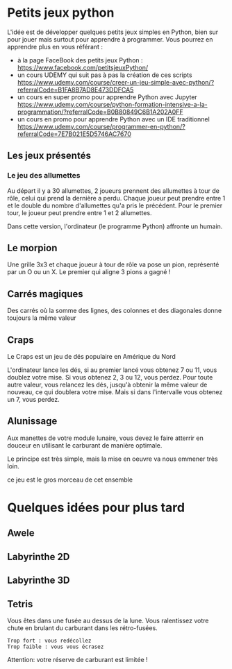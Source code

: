 # Petits jeux python

L'idée est de développer quelques petits jeux simples en Python, bien sur pour jouer mais surtout pour apprendre à programmer.
Vous pourrez en apprendre plus en vous référant : 
 * à la page FaceBook des petits jeux Python : https://www.facebook.com/petitsjeuxPython/
 * un cours UDEMY qui suit pas à pas la création de ces scripts https://www.udemy.com/course/creer-un-jeu-simple-avec-python/?referralCode=B1FA8B7AD8E473DDFCA5
 * un cours en super promo pour apprendre Python avec Jupyter https://www.udemy.com/course/python-formation-intensive-a-la-programmation/?referralCode=B0B80849C6B1A202A0FF
 * un cours en promo pour apprendre Python avec un IDE traditionnel https://www.udemy.com/course/programmer-en-python/?referralCode=7E7B021E5D5746AC7670

## Les jeux présentés

### Le jeu des allumettes
Au départ il y a 30 allumettes, 2 joueurs prennent des  allumettes à tour de rôle, celui qui prend la dernière a perdu.
Chaque joueur peut prendre entre 1 et le double du nombre d'allumettes qu'a pris le précédent.
Pour le premier tour, le joueur peut prendre entre 1 et 2 allumettes.

Dans cette version, l'ordinateur (le programme Python) affronte un humain.

## Le morpion
Une grille 3x3 et chaque joueur à tour de rôle va pose un pion,
représenté par un O ou un X.
Le premier qui aligne 3 pions a gagné !

## Carrés magiques
Des carrés où la somme des lignes, des colonnes et des diagonales donne toujours la même valeur

## Craps
Le Craps est un jeu de dés populaire en Amérique du Nord

L'ordinateur lance les dés, si au premier lancé vous obtenez 7 ou 11, vous doublez votre mise. Si vous obtenez 2, 3 ou 12, vous perdez.
Pour toute autre valeur, vous relancez les dés, jusqu'à obtenir la même valeur de nouveau, ce qui doublera votre mise.
Mais si dans l'intervalle vous obtenez un 7, vous perdez.

## Alunissage
Aux manettes de votre module lunaire, vous devez le faire atterrir en douceur en utilisant le carburant de manière optimale.

Le principe est très simple, mais la mise en oeuvre va nous emmener très loin.

ce jeu est le gros morceau de cet ensemble

# Quelques idées pour plus tard

## Awele

## Labyrinthe 2D

## Labyrinthe 3D

## Tetris
Vous êtes dans une fusée au dessus de la lune.
Vous ralentissez votre chute en brulant du carburant dans les rétro-fusées.

	Trop fort : vous redécollez
	Trop faible : vous vous écrasez

Attention: votre réserve de carburant est limitée !
